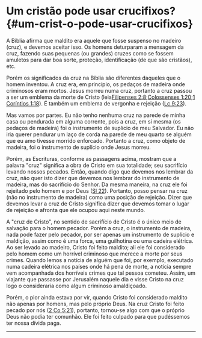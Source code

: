 # Um cristão pode usar crucifixos? {#um-crist-o-pode-usar-crucifixos}

A Bíblia afirma que maldito era aquele que fosse suspenso no madeiro (cruz), e devemos aceitar isso. Os homens deturparam a mensagem da cruz, fazendo suas pequenas (ou grandes) cruzes como se fossem amuletos para dar boa sorte, proteção, identificação (de que são cristãos), etc.

Porém os significados da cruz na Bíblia são diferentes daqueles que o homem inventou. A cruz era, em princípio, os pedaços de madeira onde criminosos eram mortos. Jesus morreu numa cruz, portanto a cruz passou a ser um emblema da morte de Cristo (leia[Filipenses 2:8](http://bibliaonline.com.br/acf/fp/2/8);[Colossenses 1:20](http://bibliaonline.com.br/acf/cl/1/20);[1 Coríntios 1:18](http://bibliaonline.com.br/acf/1co/1/18)). É também um emblema de vergonha e rejeição ([Lc 9:23](http://bibliaonline.com.br/acf/lc/9/23)).

Mas vamos por partes. Eu não tenho nenhuma cruz na parede de minha casa ou pendurada em alguma corrente, pois a cruz, em si mesma (os pedaços de madeira) foi o instrumento de suplício de meu Salvador. Eu não iria querer pendurar um laço de corda na parede de meu quarto se alguém que eu amo tivesse morrido enforcado. Portanto a cruz, como objeto de madeira, foi o instrumento de suplício onde Jesus morreu.

Porém, as Escrituras, conforme as passagens acima, mostram que a palavra &quot;cruz&quot; significa a obra de Cristo em sua totalidade; seu sacrifício levando nossos pecados. Então, quando digo que devemos nos lembrar da cruz, não quer isto dizer que devemos nos lembrar do instrumento de madeira, mas do sacrifício do Senhor. Da mesma maneira, na cruz ele foi rejeitado pelo homem e por Deus ([Sl 22](http://bibliaonline.com.br/acf/sl/22)). Portanto, posso pensar na cruz (não no instrumento de madeira) como uma posição de rejeição. Dizer que devemos levar a cruz de Cristo significa dizer que devemos tomar o lugar de rejeição e afronta que ele ocupou aqui neste mundo.

A &quot;cruz de Cristo&quot;, no sentido de sacrifício de Cristo é o único meio de salvação para o homem pecador. Porém a cruz, o instrumento de madeira, nada pode fazer pelo pecador, por ser apenas um instrumento de suplício e maldição, assim como é uma forca, uma guilhotina ou uma cadeira elétrica. Ao ser levado ao madeiro, Cristo foi feito maldito; ali ele foi considerado pelo homem como um horrível criminoso que merece a morte por seus crimes. Quando lemos a notícia de alguém que foi, por exemplo, executado numa cadeira elétrica nos países onde há pena de morte, a notícia sempre vem acompanhada dos horríveis crimes que tal pessoa cometeu. Assim, um viajante que passasse por Jerusalém naquele dia e visse Cristo na cruz logo o consideraria como algum criminoso amaldiçoado.

Porém, o pior ainda estava por vir, quando Cristo foi considerado maldito não apenas por homens, mas pelo próprio Deus. Na cruz Cristo foi feito pecado por nós ([2 Co 5:21](http://bibliaonline.com.br/acf/2co/5/21)), portanto, tornou-se algo com que o próprio Deus não podia ter comunhão. Ele foi feito culpado para que pudéssemos ter nossa dívida paga.

*****